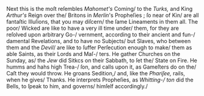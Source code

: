 Next this is the moſt reſembles *Mahomet's* Coming/
to the *Turks,* and King *Arthur's* Reign over the/
Britons in *Merlin*'s Propheſies ; ſo near of Kin/
are all fantaſtic Illuſions, that you may diſcern/
the ſame Lineaments in them all. The poor/
Wicked are like to have a very ill time under/
them, for they are reſolved upon arbitrary Go-/
vernment, according to their ancient and fun-/
damental Revelations, and to have no Subjects/
but Slaves, who between them and the *Devil*/
are like to ſuffer Perſecution enough to make/
them as able Saints, as their Lords and Maſ-/
ters.  He gather Churches on the Sunday, as/
the *Jew* did Sitkcs on their Sabbath, to ſet the/
State on Fire.  He humms and hahs high Trea-/
ſon, and calls upon it, as Gameſters do on the/
Caſt they would throw.  He groans Sedition,/
and, like the *Phariſee,* rails, when he gives/
Thanks.  He interprets Propheſies, as *Whitting-/
ton* did the Bells, to ſpeak to him, and governs/
himſelf accordingly./
